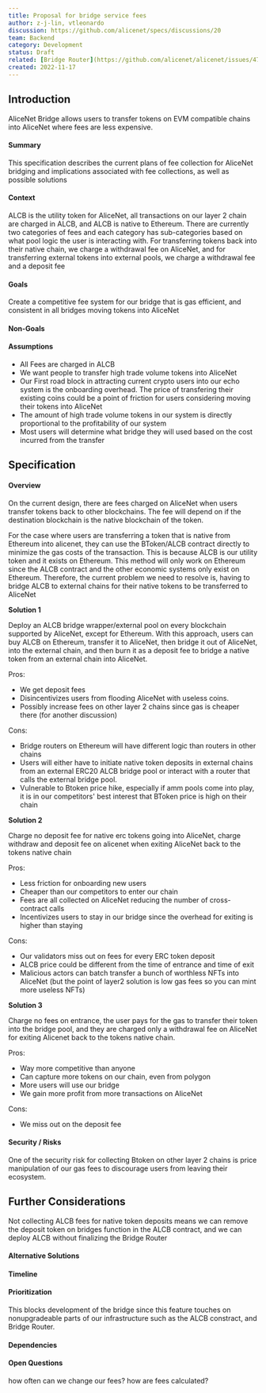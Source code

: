 ```yaml
---
title: Proposal for bridge service fees
author: z-j-lin, vtleonardo
discussion: https://github.com/alicenet/specs/discussions/20
team: Backend
category: Development
status: Draft
related: [Bridge Router](https://github.com/alicenet/alicenet/issues/478) , [Bridge Pool Base](https://github.com/alicenet/specs/pull/16)
created: 2022-11-17
---
```


## Introduction

AliceNet Bridge allows users to transfer tokens on EVM compatible chains into AliceNet where fees are less expensive.

#### Summary

This specification describes the current plans of fee collection for AliceNet bridging and implications associated with fee collections, as well as possible solutions

#### Context

ALCB is the utility token for AliceNet, all transactions on our layer 2 chain are charged in ALCB, and ALCB is native to Ethereum. There are currently two categories of fees and each category has sub-categories based on what pool logic the user is interacting with. For transferring tokens back into their native chain, we charge a withdrawal fee on AliceNet, and for transferring external tokens into external pools, we charge a withdrawal fee and a deposit fee

#### Goals

Create a competitive fee system for our bridge that is gas efficient, and consistent in all bridges moving tokens into AliceNet

#### Non-Goals

#### Assumptions

- All Fees are charged in ALCB
- We want people to transfer high trade volume tokens into AliceNet
- Our First road block in attracting current crypto users into our echo system is the onboarding overhead. The price of transfering their existing coins could be a point of friction for users considering moving their tokens into AliceNet
- The amount of high trade volume tokens in our system is directly proportional to the profitability of our system
- Most users will determine what bridge they will used based on the cost incurred from the transfer

## Specification

#### Overview

On the current design, there are fees charged on AliceNet when users transfer tokens back to other blockchains. The fee will depend on if the destination blockchain is the native blockchain of the token.

For the case where users are transferring a token that is native from Ethereum into alicenet, they can use the BToken/ALCB contract directly to minimize the gas costs of the transaction. This is because ALCB is our utility token and it exists on Ethereum. This method will only work on Ethereum since the ALCB contract and the other economic systems only exist on Ethereum. Therefore, the current problem we need to resolve is, having to bridge ALCB to external chains for their native tokens to be transferred to AliceNet

**Solution 1**

Deploy an ALCB bridge wrapper/external pool on every blockchain supported by AliceNet, except for Ethereum. With this approach, users can buy ALCB on Ethereum, transfer it to AliceNet, then bridge it out of AliceNet, into the external chain, and then burn it as a deposit fee to bridge a native token from an external chain into AliceNet.

Pros:

- We get deposit fees
- Disincentivizes users from flooding AliceNet with useless coins.
- Possibly increase fees on other layer 2 chains since gas is cheaper there (for another discussion)

Cons:

- Bridge routers on Ethereum will have different logic than routers in other chains
- Users will either have to initiate native token deposits in external chains from an external ERC20 ALCB bridge pool or interact with a router that calls the external bridge pool.
- Vulnerable to Btoken price hike, especially if amm pools come into play, it is in our competitors' best interest that BToken price is high on their chain

**Solution 2**

Charge no deposit fee for native erc tokens going into AliceNet, charge withdraw and deposit fee on alicenet when exiting AliceNet back to the tokens native chain

Pros:

- Less friction for onboarding new users
- Cheaper than our competitors to enter our chain
- Fees are all collected on AliceNet reducing the number of cross-contract calls
- Incentivizes users to stay in our bridge since the overhead for exiting is higher than staying

Cons:

- Our validators miss out on fees for every ERC token deposit
- ALCB price could be different from the time of entrance and time of exit
- Malicious actors can batch transfer a bunch of worthless NFTs into AliceNet (but the point of layer2 solution is low gas fees so you can mint more useless NFTs)

**Solution 3**

Charge no fees on entrance, the user pays for the gas to transfer their token into the bridge pool, and they are charged only a withdrawal fee on AliceNet for exiting Alicenet back to the tokens native chain.

Pros:

- Way more competitive than anyone
- Can capture more tokens on our chain, even from polygon
- More users will use our bridge
- We gain more profit from more transactions on AliceNet

Cons:

- We miss out on the deposit fee

#### Security / Risks

One of the security risk for collecting Btoken on other layer 2 chains is price manipulation of our gas fees to discourage users from leaving their ecosystem.

## Further Considerations

Not collecting ALCB fees for native token deposits means we can remove the deposit token on bridges function in the ALCB contract, and we can deploy ALCB without finalizing the Bridge Router

#### Alternative Solutions

#### Timeline

<!--- Estimated timeline to complete / list any milestones -->

#### Prioritization

This blocks development of the bridge since this feature touches on nonupgradeable parts of our infrastructure such as the ALCB constract, and Bridge Router.

#### Dependencies

<!--- Dependencies on other specs -->

#### Open Questions

how often can we change our fees?
how are fees calculated?
